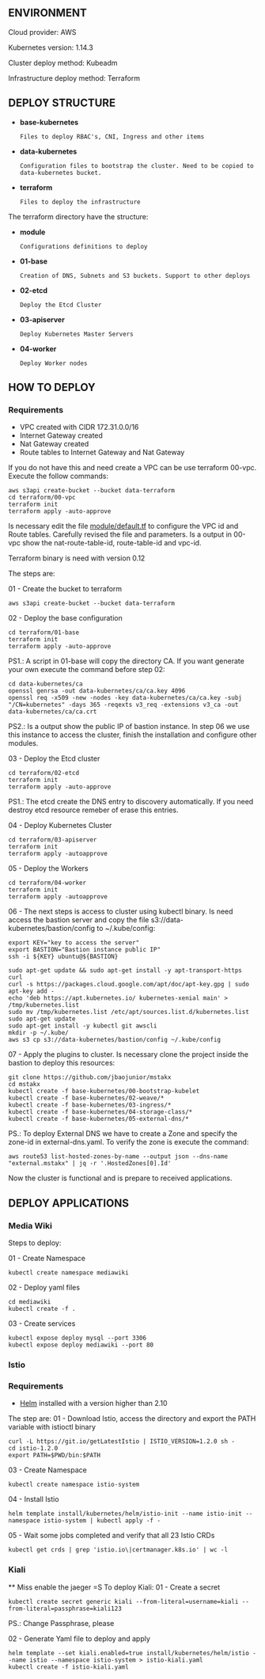 ## ENVIRONMENT ##
Cloud provider: AWS

Kubernetes version: 1.14.3

Cluster deploy method: Kubeadm

Infrastructure deploy method: Terraform

## DEPLOY STRUCTURE ##
- **base-kubernetes**
    
      Files to deploy RBAC's, CNI, Ingress and other items 

- **data-kubernetes**
    
      Configuration files to bootstrap the cluster. Need to be copied to data-kubernetes bucket.

- **terraform**
    
      Files to deploy the infrastructure


The terraform directory have the structure:
- **module**
    
      Configurations definitions to deploy

- **01-base**
    
      Creation of DNS, Subnets and S3 buckets. Support to other deploys
    
- **02-etcd**

      Deploy the Etcd Cluster

- **03-apiserver**
    
      Deploy Kubernetes Master Servers

- **04-worker**
      
      Deploy Worker nodes


## HOW TO DEPLOY ##
### Requirements ###
- VPC created with CIDR 172.31.0.0/16
- Internet Gateway created
- Nat Gateway created
- Route tables to Internet Gateway and Nat Gateway

If you do not have this and need create a VPC can be use terraform 00-vpc. Execute the follow commands:
```
aws s3api create-bucket --bucket data-terraform
cd terraform/00-vpc
terraform init
terraform apply -auto-approve
```
Is necessary edit the file [module/default.tf](terraform/module/default.tf) to configure the VPC id and Route tables. Carefully revised the file and parameters. Is a output in 00-vpc show the nat-route-table-id, route-table-id and vpc-id.

Terraform binary is need with version 0.12

The steps are:

01 - Create the bucket to terraform
```
aws s3api create-bucket --bucket data-terraform
```

02 - Deploy the base configuration
```
cd terraform/01-base
terraform init
terraform apply -auto-approve
```
PS1.: A script in 01-base will copy the directory CA. If you want generate your own execute the command before step 02:
```
cd data-kubernetes/ca
openssl genrsa -out data-kubernetes/ca/ca.key 4096
openssl req -x509 -new -nodes -key data-kubernetes/ca/ca.key -subj "/CN=kubernetes" -days 365 -reqexts v3_req -extensions v3_ca -out data-kubernetes/ca/ca.crt
```
PS2.: Is a output show the public IP of bastion instance. In step 06 we use this instance to access the cluster, finish the installation and configure other modules.

03 - Deploy the Etcd cluster
```
cd terraform/02-etcd
terraform init
terraform apply -auto-approve
```
PS1.: The etcd create the DNS entry to discovery automatically. If you need destroy etcd resource remeber of erase this entries.

04 - Deploy Kubernetes Cluster
```
cd terraform/03-apiserver
terraform init
terraform apply -autoapprove
```

05 - Deploy the Workers
```
cd terraform/04-worker
terraform init
terraform apply -autoapprove
```

06 - The next steps is access to cluster using kubectl binary. Is need access the bastion server and copy the file s3://data-kubernetes/bastion/config to ~/.kube/config:
```
export KEY="key to access the server"
export BASTION="Bastion instance public IP"
ssh -i ${KEY} ubuntu@${BASTION}

sudo apt-get update && sudo apt-get install -y apt-transport-https curl
curl -s https://packages.cloud.google.com/apt/doc/apt-key.gpg | sudo apt-key add -
echo 'deb https://apt.kubernetes.io/ kubernetes-xenial main' > /tmp/kubernetes.list
sudo mv /tmp/kubernetes.list /etc/apt/sources.list.d/kubernetes.list
sudo apt-get update
sudo apt-get install -y kubectl git awscli
mkdir -p ~/.kube/
aws s3 cp s3://data-kubernetes/bastion/config ~/.kube/config
```

07 - Apply the plugins to cluster. Is necessary clone the project inside the bastion to deploy this resources:
```
git clone https://github.com/jbaojunior/mstakx
cd mstakx
kubectl create -f base-kubernetes/00-bootstrap-kubelet
kubectl create -f base-kubernetes/02-weave/*  
kubectl create -f base-kubernetes/03-ingress/*
kubectl create -f base-kubernetes/04-storage-class/*
kubectl create -f base-kubernetes/05-external-dns/*
```

PS.: To deploy External DNS we have to create a Zone and specify the zone-id in external-dns.yaml. To verify the zone is execute the command:
```
aws route53 list-hosted-zones-by-name --output json --dns-name "external.mstakx" | jq -r '.HostedZones[0].Id'
```

Now the cluster is functional and is prepare to received applications.


## DEPLOY APPLICATIONS ##

### **Media Wiki** ###

Steps to deploy:

01 - Create Namespace
```
kubectl create namespace mediawiki
```

02 - Deploy yaml files
```
cd mediawiki
kubectl create -f .
```

03 - Create services
```
kubectl expose deploy mysql --port 3306
kubectl expose deploy mediawiki --port 80
```


### **Istio** ###
### Requirements ###
- [Helm](https://helm.sh/docs/using_helm/#installing-helm) installed with a version higher than 2.10

The step are:
01 - Download Istio, access the directory and export the PATH variable with istioctl binary
```
curl -L https://git.io/getLatestIstio | ISTIO_VERSION=1.2.0 sh -
cd istio-1.2.0
export PATH=$PWD/bin:$PATH
```

03 - Create Namespace
```
kubectl create namespace istio-system
```

04 - Install Istio
```
helm template install/kubernetes/helm/istio-init --name istio-init --namespace istio-system | kubectl apply -f -
```

05 - Wait some jobs completed and verify that all 23 Istio CRDs
```
kubectl get crds | grep 'istio.io\|certmanager.k8s.io' | wc -l 
```

### **Kiali** ###
** Miss enable the jaeger =S
To deploy Kiali:
01 - Create a secret
```
kubectl create secret generic kiali --from-literal=username=kiali --from-literal=passphrase=kiali123
```
PS.: Change Passphrase, please

02 - Generate Yaml file to deploy and apply
```
helm template --set kiali.enabled=true install/kubernetes/helm/istio --name istio --namespace istio-system > istio-kiali.yaml
kubectl create -f istio-kiali.yaml
```








